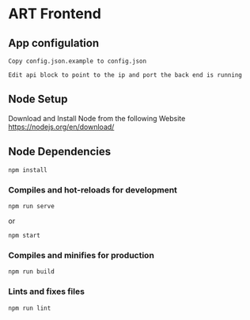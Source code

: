 # ART Frontend

## App configulation
```
Copy config.json.example to config.json
```
```
Edit api block to point to the ip and port the back end is running
```
## Node Setup
Download and Install Node from the following Website
https://nodejs.org/en/download/

## Node Dependencies
```
npm install
```

### Compiles and hot-reloads for development
```
npm run serve
```
or
```
npm start
```
### Compiles and minifies for production
```
npm run build
```

### Lints and fixes files
```
npm run lint
```
